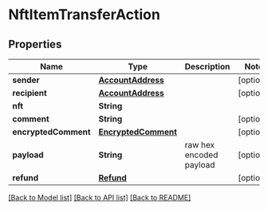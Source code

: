 # NftItemTransferAction

## Properties
Name | Type | Description | Notes
------------ | ------------- | ------------- | -------------
**sender** | [**AccountAddress**](AccountAddress.md) |  | [optional] 
**recipient** | [**AccountAddress**](AccountAddress.md) |  | [optional] 
**nft** | **String** |  | 
**comment** | **String** |  | [optional] 
**encryptedComment** | [**EncryptedComment**](EncryptedComment.md) |  | [optional] 
**payload** | **String** | raw hex encoded payload | [optional] 
**refund** | [**Refund**](Refund.md) |  | [optional] 

[[Back to Model list]](../README.md#documentation-for-models) [[Back to API list]](../README.md#documentation-for-api-endpoints) [[Back to README]](../README.md)



